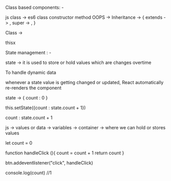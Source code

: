 Class based components: -

js class -> es6 class
constructor method
OOPS -> Inheritance ->  {
    extends -> ,
    super -> ,
}


Class -> 

thisx


State management : -

state -> it is used to store or hold values which are changes overtime

To handle dynamic data

whenever a state value is getting changed or updated, React automatically re-renders the component

state -> {
    count : 0
}

this.setState({count : state.count + 1})

count : state.count + 1

js -> values or data -> variables -> container -> where we can hold or stores values

let count = 0

function handleClick (){
    count = count + 1
    return count
}

btn.addeventlistener("click", handleClick)

console.log(count) //1